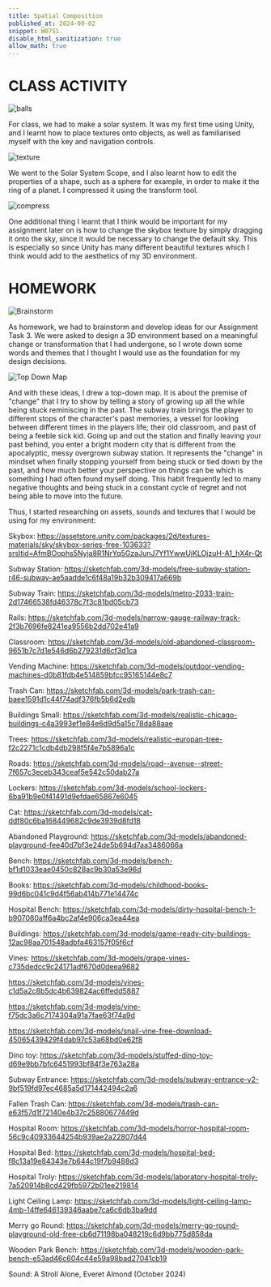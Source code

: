 ```yaml
---
title: Spatial Composition
published_at: 2024-09-02
snippet: W07S1.
disable_html_sanitization: true
allow_math: true
---
```


# CLASS ACTIVITY

![balls](/w07s1/balls.png)

For class, we had to make a solar system. It was my first time using Unity, and I learnt how to place textures onto objects, as well as familiarised myself with the key and navigation controls. 

![texture](/w07s1/texture.png)

We went to the Solar System Scope, and I also learnt how to edit the properties of a shape, such as a sphere for example, in order to make it the ring of a planet. I compressed it using the transform tool.

![compress](/w07s1/compress.png)

One additional thing I learnt that I think would be important for my assignment later on is how to change the skybox texture by simply dragging it onto the sky, since it would be necessary to change the default sky. This is especially so since Unity has many different beautiful textures which I think would add to the aesthetics of my 3D environment.

# HOMEWORK

![Brainstorm](/w07s1/brainstorm.png)

As homework, we had to brainstorm and develop ideas for our Assignment Task 3. We were asked to design a 3D environment based on a meaningful change or transformation that I had undergone, so I wrote down some words and themes that I thought I would use as the foundation for my design decisions. 

![Top Down Map](/w07s1/topdownmap.jpg)

And with these ideas, I drew a top-down map. It is about the premise of "change" that I try to show by telling a story of growing up all the while being stuck reminiscing in the past. The subway train brings the player to different stops of the character's past memories, a vessel for looking between different times in the players life; their old classroom, and past of being a feeble sick kid. Going up and out the station and finally leaving your past behind, you enter a bright modern city that is different from the apocalyptic, messy overgrown subway station. It represents the "change" in mindset when finally stopping yourself from being stuck or tied down by the past, and how much better your perspective on things can be which is something I had often found myself doing. This habit frequently led to many negative thoughts and being stuck in a constant cycle of regret and not being able to move into the future.

Thus, I started researching on assets, sounds and textures that I would be using for my environment:

Skybox: https://assetstore.unity.com/packages/2d/textures-materials/sky/skybox-series-free-103633?srsltid=AfmBOophs5Nyja8R1NrYq5GzaJunJ7Yf1YwwUjKLOjzuH-A1_hX4r-Qt

Subway Station: https://sketchfab.com/3d-models/free-subway-station-r46-subway-ae5aadde1c6f48a19b32b309417a669b

Subway Train: https://sketchfab.com/3d-models/metro-2033-train-2d17466538fd46378c7f3c81bd05cb73

Rails: https://sketchfab.com/3d-models/narrow-gauge-railway-track-2f3b7696fe8241ea9556b2dd702e41a9

Classroom: https://sketchfab.com/3d-models/old-abandoned-classroom-9651b7c7d1e546d6b279231d6cf3d1ca

Vending Machine: https://sketchfab.com/3d-models/outdoor-vending-machines-d0b81fdb4e514859bfcc95165144e8c7

Trash Can: https://sketchfab.com/3d-models/park-trash-can-baee1591d1c44f74adf376fb5b6d2edb

Buildings Small: https://sketchfab.com/3d-models/realistic-chicago-buildings-c4a3993ef1e84e6d9d5a15c78da88aae

Trees: https://sketchfab.com/3d-models/realistic-europan-tree-f2c2271c1cdb4db298f5f4e7b5896a1c

Roads: https://sketchfab.com/3d-models/road--avenue--street-7f657c3eceb343ceaf5e542c50dab27a

Lockers: https://sketchfab.com/3d-models/school-lockers-6ba91b9e0f41491d9efdae65867e6045

Cat: https://sketchfab.com/3d-models/cat-ddf80c6ba168449682c9de3939d8fd18

Abandoned Playground: https://sketchfab.com/3d-models/abandoned-playground-fee40d7bf3e24de5b694d7aa3486066a

Bench: https://sketchfab.com/3d-models/bench-bf1d1033eae0450c828ac9b30a53e96d

Books: https://sketchfab.com/3d-models/childhood-books-99d6bc041c9d4f56ab414b771e14474c

Hospital Bench: https://sketchfab.com/3d-models/dirty-hospital-bench-1-b907080aff6a4bc2af4e906ca3ea44ea

Buildings: https://sketchfab.com/3d-models/game-ready-city-buildings-12ac98aa701548adbfa463157f05f6cf

Vines: https://sketchfab.com/3d-models/grape-vines-c735dedcc9c24171adf670d0deea9682

https://sketchfab.com/3d-models/vines-c1d5a2c8b5dc4b639824ac6ffedd5887

https://sketchfab.com/3d-models/vine-f75dc3a6c7174304a91a7fae63f74a9d

https://sketchfab.com/3d-models/snail-vine-free-download-45065439429f4dab97c53a68bd0e62f8 

Dino toy: https://sketchfab.com/3d-models/stuffed-dino-toy-d69e9bb7bfc6451993bf84f3e763a28a

Subway Entrance: https://sketchfab.com/3d-models/subway-entrance-v2-9bf519fd97ec4685a5d171442494c2a6

Fallen Trash Can: https://sketchfab.com/3d-models/trash-can-e63f57d1f72140e4b37c25880677449d

Hospital Room: https://sketchfab.com/3d-models/horror-hospital-room-56c9c40933644254b939ae2a22807d44

Hospital Bed: https://sketchfab.com/3d-models/hospital-bed-f8c13a19e84343e7b644c19f7b9488d3

Hospital Troly: https://sketchfab.com/3d-models/laboratory-hospital-troly-7a520914b8cd429fb5972b01ee219814

Light Ceiling Lamp: https://sketchfab.com/3d-models/light-ceiling-lamp-4mb-14ffe646139346aabe7ca6c6db3ba9dd

Merry go Round: https://sketchfab.com/3d-models/merry-go-round-playground-old-free-cb6d71198ba048219c6d9bb775d858da

Wooden Park Bench: https://sketchfab.com/3d-models/wooden-park-bench-e53ad46c604c44e59a98bad27041cb19

Sound: A Stroll Alone, Everet Almond (October 2024)
